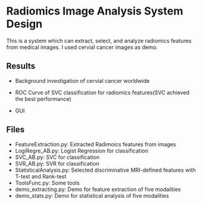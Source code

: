# Radiomics Image Analysis System Design 

This is a system which can extract, select, and analyze radiomics features from medical images. I used cervial cancer images as demo.

## Results
- Background investigation of cervial cancer worldwide

- ROC Curve of SVC classification for radiomics features(SVC achieved the best performance)

- GUI 

## Files
- FeatureExtraction.py: Extracted Radimoics features from images
- LogiRegre_AB.py: Logist Regression for classification
- SVC_AB.py: SVC for classification
- SVR_AB.py: SVR for classification
- StatisticalAnalysis.py: Selected discriminative MRI-defined features with T-test and Rank-test
- ToolsFunc.py: Some tools
- demo_extracting.py: Demo for feature extraction of five modalities
- demo_stats.py: Demo for statistical analysis of five modalities
